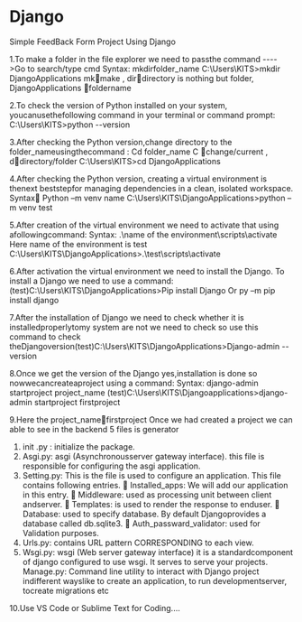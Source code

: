 # Django
Simple FeedBack Form Project Using Django

1.To make a folder in the file explorer we need to passthe command
---->Go to search/type cmd
Syntax: mkdirfolder_name
C:\Users\KITS>mkdir DjangoApplications
mkmake , dirdirectory is nothing but folder, DjangoApplications foldername

2.To check the version of Python installed on your system, youcanusethefollowing command in your terminal or command prompt:
C:\Users\KITS>python --version

3.After checking the Python version,change directory to the folder_nameusingthecommand :
Cd folder_name
C change/current , ddirectory/folder
C:\Users\KITS>cd DjangoApplications

4.After checking the Python version, creating a virtual environment is thenext beststepfor managing dependencies in a clean, isolated workspace. Syntax Python –m venv name
C:\Users\KITS\DjangoApplications>python –m venv test

5.After creation of the virtual environment we need to activate that using afollowingcommand:
Syntax: .\name of the environment\scripts\activate
Here name of the environment is test
C:\Users\KITS\DjangoApplications>.\test\scripts\activate

6.After activation the virtual environment we need to install the Django. To install a Django we need to use a command:
(test)C:\Users\KITS\DjangoApplications>Pip install Django
Or py –m pip install django

7.After the installation of Django we need to check whether it is installedproperlytomy system are not we need to check so use this command to check theDjangoversion(test)C:\Users\KITS\DjangoApplications>Django-admin --version

8.Once we get the version of the Django yes,installation is done so nowwecancreateaproject using a command:
Syntax: django-admin startproject project_name
(test)C:\Users\KITS\Djangoapplications>django-admin startproject firstproject

9.Here the project_namefirstproject
Once we had created a project we can able to see in the backend 5 files is generator
1. init .py : initialize the package.
2. Asgi.py: asgi (Asynchronousserver gateway interface). this file is responsible for configuring the asgi application.
3. Setting.py: This is the file is used to configure an application. This file contains following entries.
 Installed_apps: We will add our application in this entry.  Middleware: used as processing unit between client andserver.  Templates: is used to render the response to enduser.  Database: used to specify database. By default Djangoprovides a database called db.sqlite3.  Auth_passward_validator: used for Validation purposes.
4. Urls.py: contains URL pattern CORRESPONDING to each view.
5. Wsgi.py: wsgi (Web server gateway interface) it is a standardcomponent of django configured to use wsgi.
It serves to serve your projects. Manage.py: Command line utility to interact with Django project indifferent wayslike to create an application, to run developmentserver, tocreate migrations etc

10.Use VS Code or Sublime Text for Coding....
